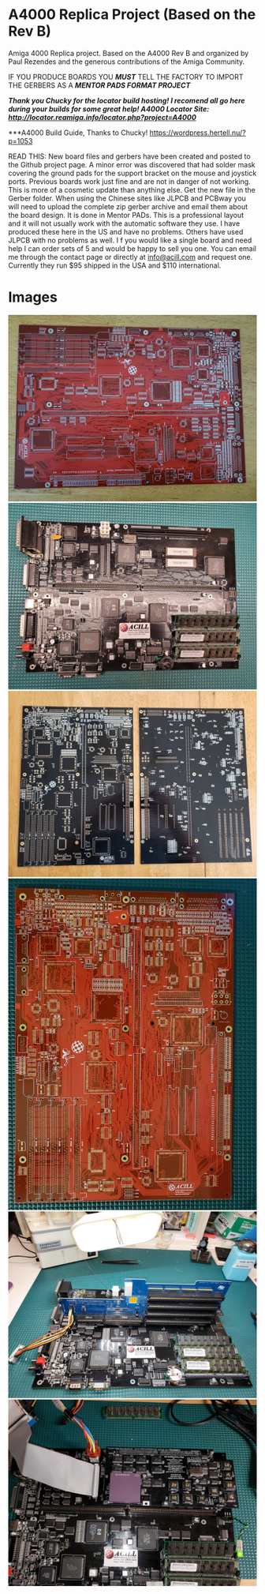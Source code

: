# A4000 Replica Project (Based on the Rev B)
Amiga 4000 Replica project. Based on the A4000 Rev B and organized by Paul Rezendes and the generous contributions of the Amiga Community. 

IF YOU PRODUCE BOARDS YOU ***MUST*** TELL THE FACTORY TO IMPORT THE GERBERS AS A ***MENTOR PADS FORMAT PROJECT*** 

***Thank you Chucky for the locator build hosting! I recomend all go here during your builds for some great help!
A4000 Locator Site: http://locator.reamiga.info/locator.php?project=A4000***

***A4000 Build Guide, Thanks to Chucky! https://wordpress.hertell.nu/?p=1053

READ THIS: New board files and gerbers have been created and posted to the Github project page. A minor error was discovered that had solder mask covering the ground pads for the support bracket on the mouse and joystick ports. Previous boards work just fine and are not in danger of not working. This is more of a cosmetic update than anything else. Get the new file in the Gerber folder. When using the Chinese sites like JLPCB and PCBway you will need to upload the complete zip gerber archive and email them about the board design. It is done in Mentor PADs. This is a professional layout and it will not usually work with the automatic software they use. I have produced these here in the US and have no problems. Others have used JLPCB with no problems as well. I f you would like a single board and need help I can order sets of 5 and would be happy to sell you one. You can email me through the contact page or directly at info@acill.com and request one. Currently they run $95 shipped in the USA and $110 international.  

# Images
<img src="https://github.com/Acill/A4000RevB/blob/master/Images/20180804_091312.jpg?raw=true"> 
<img src="https://github.com/Acill/A4000RevB/blob/master/Images/4000RepPopulated3.jpg?raw=true">
<img src="https://github.com/Acill/A4000RevB/blob/master/Images/20180814_144927.jpg?raw=true">
<img src="https://github.com/Acill/A4000RevB/blob/master/Images/4000Dred.jpg?raw=true">
<img src="https://github.com/Acill/A4000RevB/blob/master/Images/4000RepPopulated1.jpg?raw=true">
<img src="https://github.com/Acill/A4000RevB/blob/master/Images/4000RepPopulated2.jpg?raw=true">
